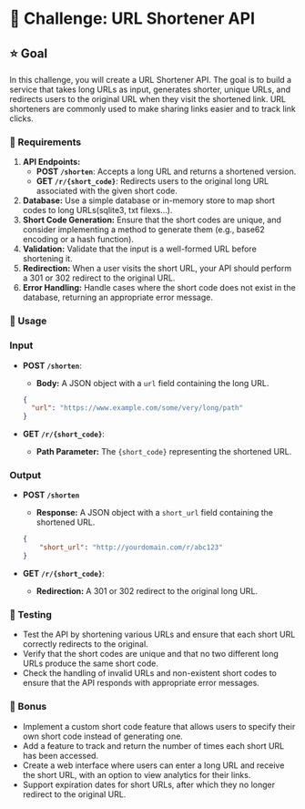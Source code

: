 # 💪 Challenge: URL Shortener API

## ⭐ Goal

In this challenge, you will create a URL Shortener API. The goal is to build a service that takes long URLs as input, generates shorter, unique URLs, and redirects users to the original URL when they visit the shortened link. URL shorteners are commonly used to make sharing links easier and to track link clicks.

### 🚨 Requirements

1. **API Endpoints:**
    - **POST `/shorten`**: Accepts a long URL and returns a shortened version.
    - **GET `/r/{short_code}`**: Redirects users to the original long URL associated with the given short code.
2. **Database:** Use a simple database or in-memory store to map short codes to long URLs(sqlite3, txt filexs…).
3. **Short Code Generation:** Ensure that the short codes are unique, and consider implementing a method to generate them (e.g., base62 encoding or a hash function).
4. **Validation:** Validate that the input is a well-formed URL before shortening it.
5. **Redirection:** When a user visits the short URL, your API should perform a 301 or 302 redirect to the original URL.
6. **Error Handling:** Handle cases where the short code does not exist in the database, returning an appropriate error message.

### 💼 Usage

### Input

- **POST `/shorten`**:
    - **Body:** A JSON object with a `url` field containing the long URL.
    
    ```json
    {
      "url": "https://www.example.com/some/very/long/path"
    }
    ```
    
- **GET `/r/{short_code}`**:
    - **Path Parameter:** The `{short_code}` representing the shortened URL.

### Output

- **POST `/shorten`**
    - **Response:** A JSON object with a `short_url` field containing the shortened URL.
    
    ```json
    {
    	"short_url": "http://yourdomain.com/r/abc123"
    }
    ```
    
- **GET `/r/{short_code}`**:
    - **Redirection:** A 301 or 302 redirect to the original long URL.

### 🧪 Testing

- Test the API by shortening various URLs and ensure that each short URL correctly redirects to the original.
- Verify that the short codes are unique and that no two different long URLs produce the same short code.
- Check the handling of invalid URLs and non-existent short codes to ensure that the API responds with appropriate error messages.

### 🍥 Bonus

- Implement a custom short code feature that allows users to specify their own short code instead of generating one.
- Add a feature to track and return the number of times each short URL has been accessed.
- Create a web interface where users can enter a long URL and receive the short URL, with an option to view analytics for their links.
- Support expiration dates for short URLs, after which they no longer redirect to the original URL.